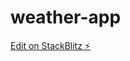 # weather-app

[Edit on StackBlitz ⚡️](https://stackblitz.com/edit/ts-angular-13-web-container-starter-innr6e)